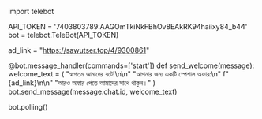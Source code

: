 import telebot

API_TOKEN = '7403803789:AAGOmTkiNkFBhOv8EAkRK94haiixy84_b44'
bot = telebot.TeleBot(API_TOKEN)

ad_link = "https://sawutser.top/4/9300861"

@bot.message_handler(commands=['start'])
def send_welcome(message):
    welcome_text = (
        "স্বাগতম আমাদের বটে!\n\n"
        "আপনার জন্য একটি স্পেশাল অফার:\n"
        f"{ad_link}\n\n"
        "আরও অফার পেতে আমাদের সাথে থাকুন।"
    )
    bot.send_message(message.chat.id, welcome_text)

bot.polling()
